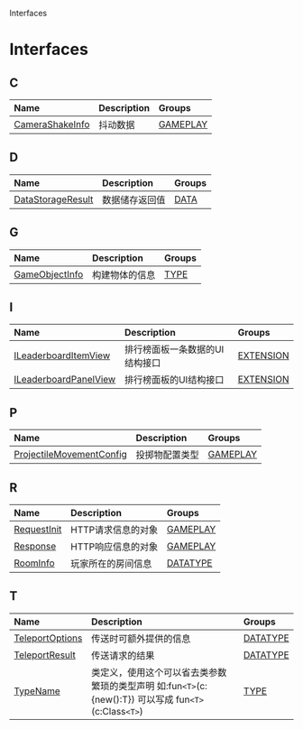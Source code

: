 Interfaces


# Interfaces <Badge type="tip" text="Groups" /> <Score text="Interfaces" />


## C
| Name | Description | Groups |
| :-----| :-----| :-----|
| [CameraShakeInfo](interfaces/mw.CameraShakeInfo.md) | 抖动数据 | [GAMEPLAY](groups/GAMEPLAY.GAMEPLAY.md) |


## D
| Name | Description | Groups |
| :-----| :-----| :-----|
| [DataStorageResult](interfaces/mw.DataStorageResult.md) | 数据储存返回值 | [DATA](groups/DATA.DATA.md) |


## G
| Name | Description | Groups |
| :-----| :-----| :-----|
| [GameObjectInfo](interfaces/mw.GameObjectInfo.md) | 构建物体的信息 | [TYPE](groups/TYPE.TYPE.md) |


## I
| Name | Description | Groups |
| :-----| :-----| :-----|
| [ILeaderboardItemView](interfaces/mwext.ILeaderboardItemView.md) | 排行榜面板一条数据的UI结构接口 | [EXTENSION](groups/EXTENSION.EXTENSION.md) |
| [ILeaderboardPanelView](interfaces/mwext.ILeaderboardPanelView.md) | 排行榜面板的UI结构接口 | [EXTENSION](groups/EXTENSION.EXTENSION.md) |


## P
| Name | Description | Groups |
| :-----| :-----| :-----|
| [ProjectileMovementConfig](interfaces/mw.ProjectileMovementConfig.md) | 投掷物配置类型 | [GAMEPLAY](groups/GAMEPLAY.GAMEPLAY.md) |


## R
| Name | Description | Groups |
| :-----| :-----| :-----|
| [RequestInit](interfaces/mw.RequestInit.md) | HTTP请求信息的对象 | [GAMEPLAY](groups/GAMEPLAY.GAMEPLAY.md) |
| [Response](interfaces/mw.Response.md) | HTTP响应信息的对象 | [GAMEPLAY](groups/GAMEPLAY.GAMEPLAY.md) |
| [RoomInfo](interfaces/mw.RoomInfo.md) | 玩家所在的房间信息 | [DATATYPE](groups/DATATYPE.DATATYPE.md) |


## T
| Name | Description | Groups |
| :-----| :-----| :-----|
| [TeleportOptions](interfaces/mw.TeleportOptions.md) | 传送时可额外提供的信息 | [DATATYPE](groups/DATATYPE.DATATYPE.md) |
| [TeleportResult](interfaces/mw.TeleportResult.md) | 传送请求的结果 | [DATATYPE](groups/DATATYPE.DATATYPE.md) |
| [TypeName](interfaces/mw.TypeName.md) | 类定义，使用这个可以省去类参数繁琐的类型声明    如:fun`<T>`(c:{new():T}) 可以写成 fun`<T>`(c:Class`<T>`) | [TYPE](groups/TYPE.TYPE.md) |

